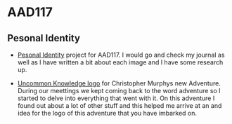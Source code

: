 AAD117
======

Pesonal Identity
----------------

+ [Pesonal Identity](https://www.flickr.com/photos/117329603@N05/collections/72157648865379854/) project for AAD117. I would go and check my journal as well as I have written a bit about each image and I have some research up.

+ [Uncommon Knowledge logo](https://www.flickr.com/photos/117329603@N05/sets/72157651044678040/) for Christopher Murphys new Adventure. During our meettings we kept coming back to the word adventure so I started to delve into everything that went with it. On this adventure I found out about a lot of other stuff and this helped me arrive at an and idea for the logo of this adventure that you have imbarked on.
